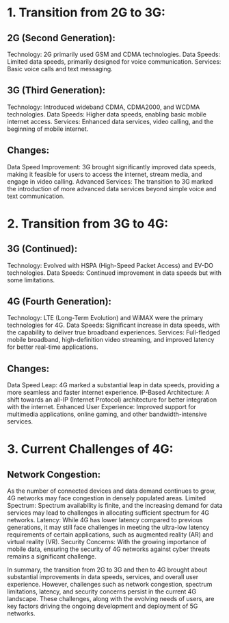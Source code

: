 # 1. Transition from 2G to 3G:

  ## 2G (Second Generation):
  Technology: 2G primarily used GSM and CDMA technologies.
        Data Speeds: Limited data speeds, primarily designed for voice communication.
        Services: Basic voice calls and text messaging.

  ## 3G (Third Generation):
  Technology: Introduced wideband CDMA, CDMA2000, and WCDMA technologies.
        Data Speeds: Higher data speeds, enabling basic mobile internet access.
        Services: Enhanced data services, video calling, and the beginning of mobile internet.

  ## Changes:
  Data Speed Improvement: 3G brought significantly improved data speeds, making it feasible for users to access the internet, stream media, and engage in video calling.
        Advanced Services: The transition to 3G marked the introduction of more advanced data services beyond simple voice and text communication.

# 2. Transition from 3G to 4G:

  ## 3G (Continued):
  Technology: Evolved with HSPA (High-Speed Packet Access) and EV-DO technologies.
        Data Speeds: Continued improvement in data speeds but with some limitations.

  ## 4G (Fourth Generation):
  Technology: LTE (Long-Term Evolution) and WiMAX were the primary technologies for 4G.
        Data Speeds: Significant increase in data speeds, with the capability to deliver true broadband experiences.
        Services: Full-fledged mobile broadband, high-definition video streaming, and improved latency for better real-time applications.

  ## Changes:
  Data Speed Leap: 4G marked a substantial leap in data speeds, providing a more seamless and faster internet experience.
        IP-Based Architecture: A shift towards an all-IP (Internet Protocol) architecture for better integration with the internet.
        Enhanced User Experience: Improved support for multimedia applications, online gaming, and other bandwidth-intensive services.

# 3. Current Challenges of 4G:

  ## Network Congestion: 
  As the number of connected devices and data demand continues to grow, 4G networks may face congestion in densely populated areas.
    Limited Spectrum: Spectrum availability is finite, and the increasing demand for data services may lead to challenges in allocating sufficient spectrum for 4G networks.
    Latency: While 4G has lower latency compared to previous generations, it may still face challenges in meeting the ultra-low latency requirements of certain applications, such as augmented reality (AR) and virtual reality (VR).
    Security Concerns: With the growing importance of mobile data, ensuring the security of 4G networks against cyber threats remains a significant challenge.

In summary, the transition from 2G to 3G and then to 4G brought about substantial improvements in data speeds, services, and overall user experience. However, challenges such as network congestion, spectrum limitations, latency, and security concerns persist in the current 4G landscape. These challenges, along with the evolving needs of users, are key factors driving the ongoing development and deployment of 5G networks.
